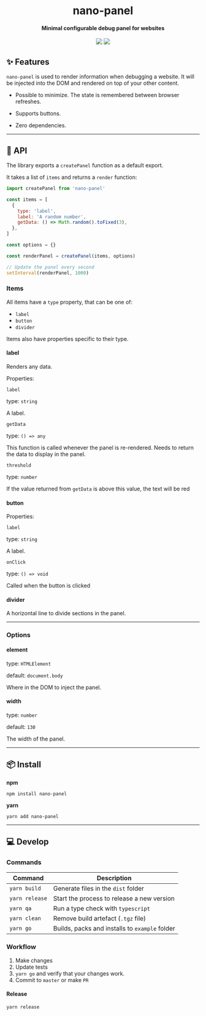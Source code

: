 <h1 align="center">
  nano-panel
</h1>
<h4 align="center">
  Minimal configurable debug panel for websites
</h4>

<div align="center">
  <img src="https://badgen.net/npm/v/nano-panel?icon=npm" />
  <img src="https://badgen.net/bundlephobia/minzip/nano-panel" />
</div>

## :sparkles: Features

`nano-panel` is used to render information when debugging a website. It will be injected into the DOM and rendered on top of your other content.

- Possible to minimize. The state is remembered between browser refreshes.

- Supports buttons.

- Zero dependencies.

---

## :newspaper: API

The library exports a `createPanel` function as a default export.

It takes a list of `items` and returns a `render` function:

```js
import createPanel from 'nano-panel'

const items = [
  {
    type: 'label',
    label: 'A random number',
    getData: () => Math.random().toFixed(3),
  },
]

const options = {}

const renderPanel = createPanel(items, options)

// Update the panel every second
setInterval(renderPanel, 1000)
```

### Items

All items have a `type` property, that can be one of:

- `label`
- `button`
- `divider`

Items also have properties specific to their type.

#### label

Renders any data.

Properties:

`label`

type: `string`

A label.

`getData`

type: `() => any`

This function is called whenever the panel is re-rendered. Needs to return the data to display in the panel.

`threshold`

type: `number`

If the value returned from `getData` is above this value, the text will be red

#### button

Properties:

`label`

type: `string`

A label.

`onClick`

type: `() => void`

Called when the button is clicked

#### divider

A horizontal line to divide sections in the panel.

---

### Options

#### element

type: `HTMLElement`

default: `document.body`

Where in the DOM to inject the panel.

#### width

type: `number`

default: `130`

The width of the panel.

---

## :package: Install

**npm**

```
npm install nano-panel
```

**yarn**

```
yarn add nano-panel
```

---

## :computer: Develop

### Commands

| Command        | Description                                    |
| -------------- | ---------------------------------------------- |
| `yarn build`   | Generate files in the `dist` folder            |
| `yarn release` | Start the process to release a new version     |
| `yarn qa`      | Run a type check with `typescript`             |
| `yarn clean`   | Remove build artefact (`.tgz` file)            |
| `yarn go`      | Builds, packs and installs to `example` folder |

### Workflow

1. Make changes
2. Update tests
3. `yarn go` and verify that your changes work.
4. Commit to `master` or make `PR`

#### Release

`yarn release`
